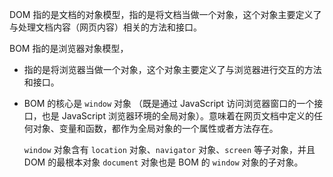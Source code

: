 

DOM 指的是文档的对象模型，指的是将文档当做一个对象，这个对象主要定义了与处理文档内容（网页内容）相关的方法和接口。



BOM 指的是浏览器对象模型，

+ 指的是将浏览器当做一个对象，这个对象主要定义了与浏览器进行交互的方法和接口。

+ BOM 的核心是 `window` 对象 （既是通过 JavaScript 访问浏览器窗口的一个接口，也是 JavaScript 浏览器环境的全局对象）。意味着在网页文档中定义的任何对象、变量和函数，都作为全局对象的一个属性或者方法存在。

  `window` 对象含有 `location` 对象、`navigator` 对象、`screen` 等子对象，并且 DOM 的最根本对象 `document` 对象也是 BOM 的 `window` 对象的子对象。